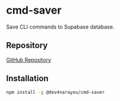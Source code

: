 # cmd-saver

Save CLI commands to Supabase database.

## Repository

[GitHub Repository](https://github.com/yourusername/CLI-Saver-App)

## Installation

```bash
npm install -g @dev4narayou/cmd-saver

